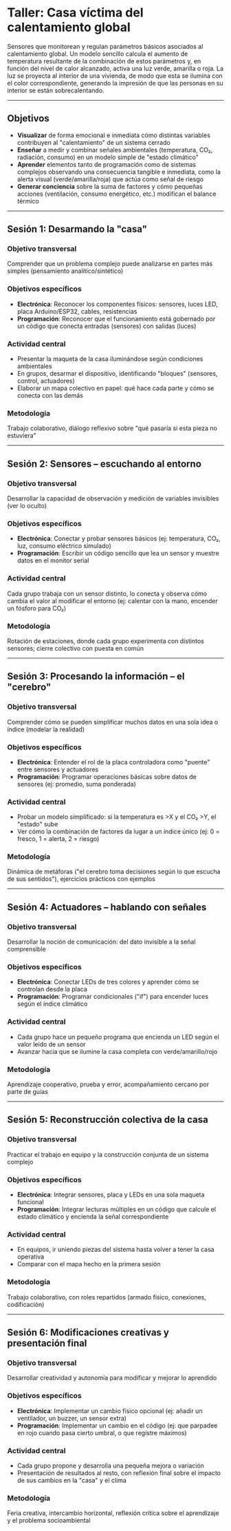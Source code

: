# Taller: Casa víctima del calentamiento global

Sensores que monitorean y regulan parámetros básicos asociados al calentamiento global. Un modelo sencillo calcula el aumento de temperatura resultante de la combinación de estos parámetros y, en función del nivel de calor alcanzado, activa una luz verde, amarilla o roja. La luz se proyecta al interior de una vivienda, de modo que esta se ilumina con el color correspondiente, generando la impresión de que las personas en su interior se están sobrecalentando.

---

## Objetivos

- **Visualizar** de forma emocional e inmediata cómo distintas variables contribuyen al "calentamiento" de un sistema cerrado
- **Enseñar** a medir y combinar señales ambientales (temperatura, CO₂, radiación, consumo) en un modelo simple de "estado climático"
- **Aprender** elementos tanto de programación como de sistemas complejos observando una consecuencia tangible e inmediata, como la alerta visual (verde/amarilla/roja) que actúa como señal de riesgo
- **Generar conciencia** sobre la suma de factores y cómo pequeñas acciones (ventilación, consumo energético, etc.) modifican el balance térmico

---

## Sesión 1: Desarmando la "casa"

### Objetivo transversal
Comprender que un problema complejo puede analizarse en partes más simples (pensamiento analítico/sintético)

### Objetivos específicos
- **Electrónica**: Reconocer los componentes físicos: sensores, luces LED, placa Arduino/ESP32, cables, resistencias
- **Programación**: Reconocer que el funcionamiento está gobernado por un código que conecta entradas (sensores) con salidas (luces)

### Actividad central
- Presentar la maqueta de la casa iluminándose según condiciones ambientales
- En grupos, desarmar el dispositivo, identificando "bloques" (sensores, control, actuadores)
- Elaborar un mapa colectivo en papel: qué hace cada parte y cómo se conecta con las demás

### Metodología
Trabajo colaborativo, diálogo reflexivo sobre "qué pasaría si esta pieza no estuviera"

---

## Sesión 2: Sensores – escuchando al entorno

### Objetivo transversal
Desarrollar la capacidad de observación y medición de variables invisibles (ver lo oculto)

### Objetivos específicos
- **Electrónica**: Conectar y probar sensores básicos (ej: temperatura, CO₂, luz, consumo eléctrico simulado)
- **Programación**: Escribir un código sencillo que lea un sensor y muestre datos en el monitor serial

### Actividad central
Cada grupo trabaja con un sensor distinto, lo conecta y observa cómo cambia el valor al modificar el entorno (ej: calentar con la mano, encender un fósforo para CO₂)

### Metodología
Rotación de estaciones, donde cada grupo experimenta con distintos sensores; cierre colectivo con puesta en común

---

## Sesión 3: Procesando la información – el "cerebro"

### Objetivo transversal
Comprender cómo se pueden simplificar muchos datos en una sola idea o índice (modelar la realidad)

### Objetivos específicos
- **Electrónica**: Entender el rol de la placa controladora como "puente" entre sensores y actuadores
- **Programación**: Programar operaciones básicas sobre datos de sensores (ej: promedio, suma ponderada)

### Actividad central
- Probar un modelo simplificado: si la temperatura es >X y el CO₂ >Y, el "estado" sube
- Ver cómo la combinación de factores da lugar a un índice único (ej: 0 = fresco, 1 = alerta, 2 = riesgo)

### Metodología
Dinámica de metáforas ("el cerebro toma decisiones según lo que escucha de sus sentidos"), ejercicios prácticos con ejemplos

---

## Sesión 4: Actuadores – hablando con señales

### Objetivo transversal
Desarrollar la noción de comunicación: del dato invisible a la señal comprensible

### Objetivos específicos
- **Electrónica**: Conectar LEDs de tres colores y aprender cómo se controlan desde la placa
- **Programación**: Programar condicionales ("if") para encender luces según el índice climático

### Actividad central
- Cada grupo hace un pequeño programa que encienda un LED según el valor leído de un sensor
- Avanzar hacia que se ilumine la casa completa con verde/amarillo/rojo

### Metodología
Aprendizaje cooperativo, prueba y error, acompañamiento cercano por parte de guías

---

## Sesión 5: Reconstrucción colectiva de la casa

### Objetivo transversal
Practicar el trabajo en equipo y la construcción conjunta de un sistema complejo

### Objetivos específicos
- **Electrónica**: Integrar sensores, placa y LEDs en una sola maqueta funcional
- **Programación**: Integrar lecturas múltiples en un código que calcule el estado climático y encienda la señal correspondiente

### Actividad central
- En equipos, ir uniendo piezas del sistema hasta volver a tener la casa operativa
- Comparar con el mapa hecho en la primera sesión

### Metodología
Trabajo colaborativo, con roles repartidos (armado físico, conexiones, codificación)

---

## Sesión 6: Modificaciones creativas y presentación final

### Objetivo transversal
Desarrollar creatividad y autonomía para modificar y mejorar lo aprendido

### Objetivos específicos
- **Electrónica**: Implementar un cambio físico opcional (ej: añadir un ventilador, un buzzer, un sensor extra)
- **Programación**: Implementar un cambio en el código (ej: que parpadee en rojo cuando pasa cierto umbral, o que registre máximos)

### Actividad central
- Cada grupo propone y desarrolla una pequeña mejora o variación
- Presentación de resultados al resto, con reflexión final sobre el impacto de sus cambios en la "casa" y el clima

### Metodología
Feria creativa, intercambio horizontal, reflexión crítica sobre el aprendizaje y el problema socioambiental
